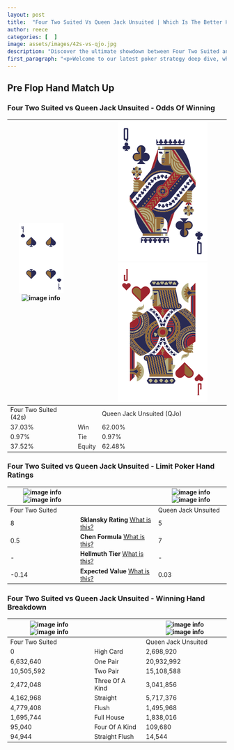 ```yaml
---
layout: post
title:  "Four Two Suited Vs Queen Jack Unsuited | Which Is The Better Hand In Poker? A Complete Guide"
author: reece
categories: [  ]
image: assets/images/42s-vs-qjo.jpg
description: "Discover the ultimate showdown between Four Two Suited and Queen Jack Unsuited in poker! Uncover the odds, strategies, and scenarios where one hand triumphs over the other. Get ready to up your poker game with this thrilling analysis."
first_paragraph: "<p>Welcome to our latest poker strategy deep dive, where we're pitting two distinct hands against each other in a high-stakes showdown: Four Two Suited vs Queen Jack Unsuited.</p><p>In the dynamic world of poker, every decision counts, and knowing which hand holds the upper hand is key to your success at the table.</p><p>In this article, we'll dissect these two hands, explore the scenarios where one dominates the other, and equip you with the knowledge to make strategic choices that can tip the odds in your favor.</p><p>Get ready to unravel the intriguing dynamics of these poker hands and elevate your game to new heights.</p>"
---
```




[comment]: # (sp0)

## Pre Flop Hand Match Up

<div class="table hand-ratings" markdown="1"> 



### Four Two Suited vs Queen Jack Unsuited - Odds Of Winning


    
| ![image info](assets/images/hand1/4.png) ![image info](assets/images/hand1/2s.png) |  | ![image info](assets/images/hand2/q.png) ![image info](assets/images/hand2/jo.png) |
| -------- | -------- | -------- |
| Four Two Suited (42s) |  | Queen Jack Unsuited (QJo) |
| 37.03% | Win | 62.00% |
| 0.97% | Tie | 0.97% |
| 37.52% | Equity | 62.48% |




[comment]: # (sp1)



### Four Two Suited vs Queen Jack Unsuited - Limit Poker Hand Ratings


    
| ![image info](https://www.riverpairs.com/assets/images/hand1/4.png) ![image info](https://www.riverpairs.com/assets/images/hand1/2s.png) |  | ![image info](https://www.riverpairs.com/assets/images/hand2/q.png) ![image info](https://www.riverpairs.com/assets/images/hand2/jo.png) |
| -------- | -------- | -------- |
| Four Two Suited |  | Queen Jack Unsuited |
| 8 | **Sklansky Rating** [What is this?](/sklansky-rating-explained) | 5 |
| 0.5 | **Chen Formula** [What is this?](/chen-formula-explained) | 7 |
| - | **Hellmuth Tier** [What is this?](/Hellmuth-tier-explained) | - |
| -0.14 | **Expected Value** [What is this?](/expected-value-explained) | 0.03 |




[comment]: # (sp2)



### Four Two Suited vs Queen Jack Unsuited - Winning Hand Breakdown


    
| ![image info](https://www.riverpairs.com/assets/images/hand1/4.png) ![image info](https://www.riverpairs.com/assets/images/hand1/2s.png) |  | ![image info](https://www.riverpairs.com/assets/images/hand2/q.png) ![image info](https://www.riverpairs.com/assets/images/hand2/jo.png) |
| -------- | -------- | -------- |
| Four Two Suited |  | Queen Jack Unsuited |
| 0 | High Card | 2,698,920 |
| 6,632,640 | One Pair | 20,932,992 |
| 10,505,592 | Two Pair | 15,108,588 |
| 2,472,048 | Three Of A Kind | 3,041,856 |
| 4,162,968 | Straight | 5,717,376 |
| 4,779,408 | Flush | 1,495,968 |
| 1,695,744 | Full House | 1,838,016 |
| 95,040 | Four Of A Kind | 109,680 |
| 94,944 | Straight Flush | 14,544 |




[comment]: # (sp3)



</div>

[comment]: # (sp4)



[comment]: # (sp5)

